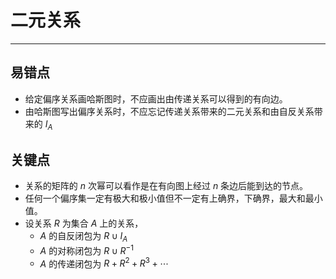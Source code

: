 # 二元关系
---
## 易错点
* 给定偏序关系画哈斯图时，不应画出由传递关系可以得到的有向边。
* 由哈斯图写出偏序关系时，不应忘记传递关系带来的二元关系和由自反关系带来的 $I_A$

## 关键点
* 关系的矩阵的 $n$ 次幂可以看作是在有向图上经过 $n$ 条边后能到达的节点。
* 任何一个偏序集一定有极大和极小值但不一定有上确界，下确界，最大和最小值。
* 设关系 $R$ 为集合 $A$ 上的关系，
    * $A$ 的自反闭包为 $R \cup I_A$
    * $A$ 的对称闭包为 $R \cup R^{-1}$
    * $A$ 的传递闭包为 $R+R^2+R^3+\cdots$